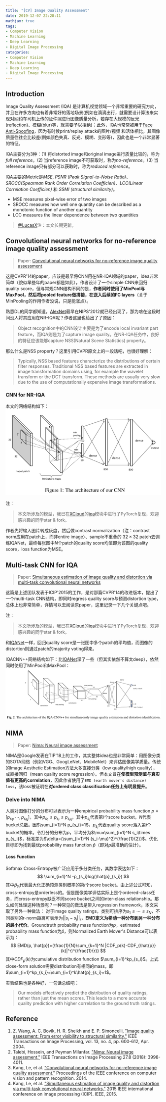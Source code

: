 ```yaml
---
title: "[CV] Image Quality Assessment"
date: 2019-12-07 22:28:11
mathjax: true
tags:
- Computer Vision
- Machine Learning
- Deep Learning
- Digital Image Processing
catagories:
- Computer Vision
- Machine Learning
- Deep Learning
- Digital Image Processing
---
```

## Introduction
Image Quality Assessment (IQA) 是计算机视觉领域一个非常重要的研究方向，并且在许多方向也有着非常好的落地场景(例如在滴滴出行，就需要设计算法来实现对网约车司机上传的证件照进行图像质量分析，若存在大规模的反光(reflection)、模糊(blur)等，就需要予以拒绝)；此外，IQA也常常被用于[Face Anti-Spoofing](https://lucasxlu.github.io/blog/2018/10/30/cv-antispoofing/)，因为有时候print/replay attack的图片/视频 和活体相比，其图像质量往往会比较差(例如颜色失真、反光、模糊、变形等)，因此也是一个非常显著的特征。

IQA主要分为3种：(1) 将distorted image和original image进行质量比较的，称为*full reference*。(2) 当reference image不可获取时，称为*no-reference*。(3) 当reference image只有部分可以获取时，称为*reduced reference*。

IQA主要的Metric是*MSE*, *PSNR (Peak Signal-to-Noise Ratio)*、*SROCC(Spearman Rank Order Correlation Coefficien)*、*LCC(Linear Correlation Coefficien)* 和 *SSMI (structural similarity)*。

- MSE measures pixel-wise error of two images
- SROCC measures how well one quantity can be described as a monotonic function of another quantity
- LCC measures the linear dependence between two quantities


> [@LucasX](https://www.zhihu.com/people/xulu-0620/activities)注：本文长期更新。


## Convolutional neural networks for no-reference image quality assessment
> Paper: [Convolutional neural networks for no-reference image quality assessment](http://openaccess.thecvf.com/content_cvpr_2014/papers/Kang_Convolutional_Neural_Networks_2014_CVPR_paper.pdf)

这是CVPR'14的paper，应该是最早将CNN用在NR-IQA领域的paper，idea非常简单（貌似早些年的paper都是如此），作者设计了一个simple CNN来回归quality score，但与常规CNN结构不同的是，**作者同时使用了MinPool与MaxPool，然后将pooled feature做拼接，在送入后续的FC layers**（关于MinPooling的作用作者没说，只是能涨点）。

熟悉DL的同学都知道，[AlexNet](http://papers.nips.cc/paper/4824-imagenet-classification-with-deep-convolutional-neural-networks.pdf)最早在NIPS'2012就已经出现了，那为啥在这段时间没人将其应用在NR-IQA呢？作者这里也给出了了原因：
> Object recognition中的CNN设计主要是为了encode local invariant part feature，而IQA则是为了capture image quality。在NR-IQA任务中，良好的特征应该能够capture NSS(Natural Scene Statistics) property。

那么什么是NSS property？这里引用CVPR原文上的一段话吧，也很好理解：
> Typically, NSS based features characterize the distributions of certain filter responses. Traditional NSS based features are extracted in image transformation domains using, for example the wavelet transform or the DCT transform. These methods are usually very slow due to the use of computationally expensive image transformations.

### CNN for NR-IQA
本文的网络结构如下：
![IQANet](https://raw.githubusercontent.com/lucasxlu/blog/master/source/_posts/cv-iqa/iqanet.png)

注：
> 本文所涉及的模型，我已在[XCloud](https://github.com/lucasxlu/XCloud)的[iqa](https://github.com/lucasxlu/XCloud/tree/master/research/iqa)模块中进行了PyTorch复现，欢迎感兴趣的同学star & fork。

作者先将输入图片转成灰度，然后做contrast normalization（注：contrast norm应用在patch上，而非entire image）、sample不重叠的 $32\times 32$ patch去训练IQANet，最终每张图中$N$个patch的quality score均值即为该图的quality score，loss function为MSE。


## Multi-task CNN for IQA
> Paper: [Simultaneous estimation of image quality and distortion via multi-task convolutional neural networks](https://ieeexplore.ieee.org/abstract/document/7351311/)

这篇是上述团队发表于ICIP'2015的工作，是对那篇CVPR'14的改进版本，提出了一个multi-task CNN结构，即同时regress quality score与预测distortion type，总体上也非常简单，详情可以去阅读原paper，这里记录一下几个关键点吧。

注：
> 本文所涉及的模型，我已在[XCloud](https://github.com/lucasxlu/XCloud)的[iqa](https://github.com/lucasxlu/XCloud/tree/master/research/iqa)模块中进行了PyTorch复现，欢迎感兴趣的同学star & fork。

和[IQANet](http://openaccess.thecvf.com/content_cvpr_2014/papers/Kang_Convolutional_Neural_Networks_2014_CVPR_paper.pdf)一样，回归quality score是一张图中多个patch的平均值，而图像的distortion则通过patch的majority voting得来。

IQACNN++网络结构如下：比[IQANet](http://openaccess.thecvf.com/content_cvpr_2014/papers/Kang_Convolutional_Neural_Networks_2014_CVPR_paper.pdf)深了一些（但其实依然不算太deep），依然同时使用了MinPool和MaxPool：
![IQACNN++](https://raw.githubusercontent.com/lucasxlu/blog/master/source/_posts/cv-iqa/iqacnn_pp.png)


## NIMA
> Paper: [Nima: Neural image assessment](https://ieeexplore.ieee.org/stamp/stamp.jsp?tp=&arnumber=8352823)

NIMA是Google发表在TIP'18上的工作，其实整体idea也是非常简单：用图像分类的SOTA网络（例如VGG、GoogLeNet、MobileNet）来评估图像美学质量。传统的Image Aesthetic Estimation方法大多直接分类（low quality/high quality），或直接回归（mean quality score regression）。但本文旨在**使模型预测值与真实值有更高的correlation**，因此作者使用了``EMD (earth mover's distance) loss``，该loss被证明在**对ordered class classification任务上有明显提升**。

### Delve into NIMA
人类对图像打分的分布可以表示为一种empirical probability mass function $p=[p_{s_1}, \cdots, p_{s_N}]$，其中$p_{s_1}\leq p_{s_i}\leq p_{s_N}$，其中$p_{s_i}$代表第$i$个score bucket，$N$代表bucket总数。因$\sum_{i=1}^N p_{s_i}=1$，$p_{s_i}$代表quality score落入第$i$个bucket的概率。令打分的分布为$p$，平均分为$\mu=\sum_{i=1}^N s_i\times p_{s_i}$，标准差为$\delta=(\sum_{i=1}^N (s_i-\mu)^2)^{\frac{1}{2}}$。优化目标即为找到最优probability mass function $\hat{p}$（即对$p$最准确的估计）。

#### Loss Function
Softmax Cross-Entropy被广泛应用于多分类任务，其数学表达如下：
$$
\sum_{i=1}^N -p_{s_i}log(\hat{p}_{s_i})
$$
其中$\hat{p}_{s_i}$代表最大化正确预测类别概率的第$i$个score bucket。由上述公式可知，cross-entropy是orderless的。但是图像美学评估实际上是个ordered-class任务，而cross-entropy缺乏不同score bucket之间的inter-class relationship。那么如何处理这种场景呢？一种常见的做法是带入regression framework，本文采取了另外一种做法：
对于image quality ratings，类别可排序为$s_1\leq \cdots \leq s_N$，不同类别的r-norm距离可表示为$||s_i-s_j||_r$，**EMD定义为移动一种分布到另一种分布的最小代价**。Groundtruth probability mass function为$p$，estimated probability mass function为$\hat{p}$，则Normalized Earth Mover's Distance可以表示为：
$$
EMD(p, \hat{p})=(\frac{1}{N}\sum_{k=1}^N |CDF_p(k)-CDF_{\hat{p}}(k)|^r)^{\frac{1}{r}}
$$
其中$CDF_p(k)$为cumulative distribution function $\sum_{i=1}^kp_{s_i}$。上式close-form solution需要distribution有相同的mass，即$\sum_{i=1}^kp_{s_i}=\sum_{i=1}^k\hat{p}_{s_i}=1$。

实验结果也是各种好，一句话总结吧：
> Our models effectively predict the distribution of quality ratings, rather than just the mean scores. This leads to a more accurate quality prediction with higher correlation to the ground truth ratings.



## Reference
1. Z. Wang, A. C. Bovik, H. R. Sheikh and E. P. Simoncelli, ["Image quality assessment: From error visibility to structural similarity,"](http://www.cns.nyu.edu/pub/eero/wang03-reprint.pdf) IEEE Transactions on Image Processing, vol. 13, no. 4, pp. 600-612, Apr. 2004.
2. Talebi, Hossein, and Peyman Milanfar. ["Nima: Neural image assessment."](https://ieeexplore.ieee.org/stamp/stamp.jsp?tp=&arnumber=8352823) IEEE Transactions on Image Processing 27.8 (2018): 3998-4011.
3. Kang, Le, et al. ["Convolutional neural networks for no-reference image quality assessment."](http://openaccess.thecvf.com/content_cvpr_2014/papers/Kang_Convolutional_Neural_Networks_2014_CVPR_paper.pdf) Proceedings of the IEEE conference on computer vision and pattern recognition. 2014.
4. Kang, Le, et al. ["Simultaneous estimation of image quality and distortion via multi-task convolutional neural networks."](https://ieeexplore.ieee.org/abstract/document/7351311/) 2015 IEEE international conference on image processing (ICIP). IEEE, 2015.